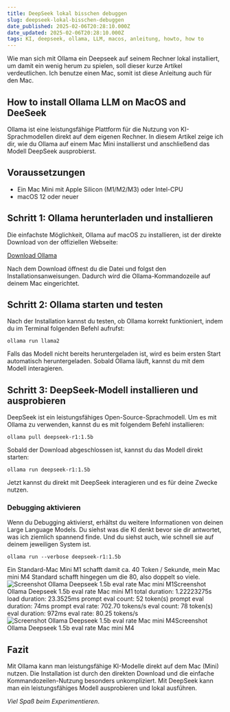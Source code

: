 ```yaml
---
title: DeepSeek lokal bisschen debuggen
slug: deepseek-lokal-bisschen-debuggen
date_published: 2025-02-06T20:28:10.000Z
date_updated: 2025-02-06T20:28:10.000Z
tags: KI, deepseek, ollama, LLM, macos, anleitung, howto, how to
---
```


Wie man sich mit Ollama ein Deepseek auf seinem Rechner lokal installiert, um damit ein wenig herum zu spielen, soll dieser kurze Artikel verdeutlichen. Ich benutze einen Mac, somit ist diese Anleitung auch für den Mac. 

## How to install Ollama LLM on MacOS and DeeSeek

Ollama ist eine leistungsfähige Plattform für die Nutzung von KI-Sprachmodellen direkt auf dem eigenen Rechner. In diesem Artikel zeige ich dir, wie du Ollama auf einem Mac Mini installierst und anschließend das Modell DeepSeek ausprobierst.

## Voraussetzungen

- Ein Mac Mini mit Apple Silicon (M1/M2/M3) oder Intel-CPU
- macOS 12 oder neuer

## Schritt 1: Ollama herunterladen und installieren

Die einfachste Möglichkeit, Ollama auf macOS zu installieren, ist der direkte Download von der offiziellen Webseite:

[Download Ollama](https://ollama.com/download/mac)

Nach dem Download öffnest du die Datei und folgst den Installationsanweisungen. Dadurch wird die Ollama-Kommandozeile auf deinem Mac eingerichtet.

## Schritt 2: Ollama starten und testen

Nach der Installation kannst du testen, ob Ollama korrekt funktioniert, indem du im Terminal folgenden Befehl aufrufst:

    ollama run llama2

Falls das Modell nicht bereits heruntergeladen ist, wird es beim ersten Start automatisch heruntergeladen. Sobald Ollama läuft, kannst du mit dem Modell interagieren.

## Schritt 3: DeepSeek-Modell installieren und ausprobieren

DeepSeek ist ein leistungsfähiges Open-Source-Sprachmodell. Um es mit Ollama zu verwenden, kannst du es mit folgendem Befehl installieren:

    ollama pull deepseek-r1:1.5b

Sobald der Download abgeschlossen ist, kannst du das Modell direkt starten:

    ollama run deepseek-r1:1.5b

Jetzt kannst du direkt mit DeepSeek interagieren und es für deine Zwecke nutzen.

### Debugging aktivieren

Wenn du Debugging aktivierst, erhältst du weitere Informationen von deinen Large Language Models. Du siehst was die KI denkt bevor sie dir antwortet, was ich ziemlich spannend finde. Und du siehst auch, wie schnell sie auf deinem jeweiligen System ist.

    ollama run --verbose deepseek-r1:1.5b

Ein Standard-Mac Mini M1 schafft damit ca. 40 Token / Sekunde, mein Mac mini M4 Standard schafft hingegen um die 80, also doppelt so viele. 
![Screenshot Ollama Deepseek 1.5b eval rate Mac mini M1](__GHOST_URL__/content/images/2025/02/Bildschirmfoto-2025-02-06-um-21.24.13.png)Screenshot Ollama Deepseek 1.5b eval rate Mac mini M1
total duration:       1.22223275s
load duration:        23.3525ms
prompt eval count:    52 token(s)
prompt eval duration: 74ms
prompt eval rate:     702.70 tokens/s
eval count:           78 token(s)
eval duration:        972ms
eval rate:            80.25 tokens/s
![Screenshot Ollama Deepseek 1.5b eval rate Mac mini M4](__GHOST_URL__/content/images/2025/02/Bildschirmfoto-2025-02-06-um-20.44.09.png)Screenshot Ollama Deepseek 1.5b eval rate Mac mini M4
## Fazit

Mit Ollama kann man leistungsfähige KI-Modelle direkt auf dem Mac (Mini) nutzen. Die Installation ist durch den direkten Download und die einfache Kommandozeilen-Nutzung besonders unkompliziert. Mit DeepSeek kann man ein leistungsfähiges Modell ausprobieren und lokal ausführen. 

*Viel Spaß beim Experimentieren*.
